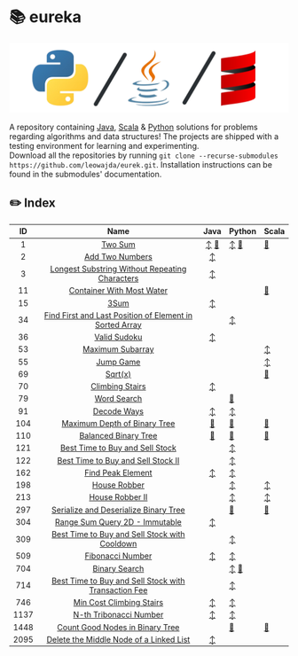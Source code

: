 # :books: eureka

![banner](./docs/banner.png "banner")

A repository containing [Java](https://www.github.com/leowajda/eureka-java), [Scala](https://www.github.com/leowajda/eureka-scala) & [Python](https://www.github.com/leowajda/eureka-python) solutions for problems regarding algorithms and data structures!
The projects are shipped with a testing environment for learning and experimenting.\
Download all the repositories by running `git clone --recurse-submodules https://github.com/leowajda/eurek.git`. Installation instructions can be found in the submodules' documentation.


## :pencil2: Index

|  ID  |                                                                       Name                                                                        |                                                                                                                     Java                                                                                                                      | Python                                                                                                                                                                                                                    | Scala                                                                                                                                |
|:----:|:-------------------------------------------------------------------------------------------------------------------------------------------------:|:---------------------------------------------------------------------------------------------------------------------------------------------------------------------------------------------------------------------------------------------:|:--------------------------------------------------------------------------------------------------------------------------------------------------------------------------------------------------------------------------|:-------------------------------------------------------------------------------------------------------------------------------------|
|  1   |                                                 [Two Sum](https://leetcode.com/problems/two-sum/)                                                 | [:arrow_up_down:](https://github.com/leowajda/eureka-java/blob/master/src/main/java/array/iterative/LC_0001.java) [:arrows_counterclockwise:](https://github.com/leowajda/eureka-java/blob/master/src/main/java/array/recursive/LC_0001.java) | [:arrow_up_down:](https://github.com/leowajda/eureka-python/blob/master/src/array/iterative/lc_0001.py) [:arrows_counterclockwise:](https://github.com/leowajda/eureka-python/blob/master/src/array/recursive/lc_0001.py) | [:arrows_counterclockwise:](https://github.com/leowajda/eureka-scala/blob/master/src/main/scala/array/recursive/LC_0001.scala)       |
|  2   |                                         [Add Two Numbers](https://leetcode.com/problems/add-two-numbers/)                                         |                                                        [:arrow_up_down:](https://github.com/leowajda/eureka-java/blob/master/src/main/java/singly_linked_list/iterative/LC_0002.java)                                                         |                                                                                                                                                                                                                           |                                                                                                                                      |
|  3   |          [Longest Substring Without Repeating Characters](https://leetcode.com/problems/longest-substring-without-repeating-characters/)          |                                                              [:arrow_up_down:](https://github.com/leowajda/eureka-java/blob/master/src/main/java/string/iterative/LC_0003.java)                                                               |                                                                                                                                                                                                                           |                                                                                                                                      |
|  11  |                               [Container With Most Water](https://leetcode.com/problems/container-with-most-water/)                               |                                                                                                                                                                                                                                               |                                                                                                                                                                                                                           | [:arrows_counterclockwise:](https://github.com/leowajda/eureka-scala/blob/master/src/main/scala/array/recursive/LC_0011.scala)       |
|  15  |                                                    [3Sum](https://leetcode.com/problems/3sum/)                                                    |                                                               [:arrow_up_down:](https://github.com/leowajda/eureka-java/blob/master/src/main/java/array/iterative/LC_0015.java)                                                               |                                                                                                                                                                                                                           |                                                                                                                                      |
|  34  | [Find First and Last Position of Element in Sorted Array](https://leetcode.com/problems/find-first-and-last-position-of-element-in-sorted-array/) |                                                                                                                                                                                                                                               | [:arrow_up_down:](https://github.com/leowajda/eureka-python/blob/master/src/array/iterative/lc_0034.py)                                                                                                                   |                                                                                                                                      |
|  36  |                                            [Valid Sudoku](https://leetcode.com/problems/valid-sudoku/)                                            |                                                               [:arrow_up_down:](https://github.com/leowajda/eureka-java/blob/master/src/main/java/array/iterative/LC_0036.java)                                                               |                                                                                                                                                                                                                           |                                                                                                                                      |
|  53  |                                        [Maximum Subarray](https://leetcode.com/problems/maximum-subarray/)                                        |                                                                                                                                                                                                                                               |                                                                                                                                                                                                                           | [:arrow_up_down:](https://github.com/leowajda/eureka-scala/blob/master/src/main/scala/array/iterative/LC_0053.scala)                 |
|  55  |                                               [Jump Game](https://leetcode.com/problems/jump-game/)                                               |                                                                                                                                                                                                                                               |                                                                                                                                                                                                                           | [:arrow_up_down:](https://github.com/leowajda/eureka-scala/blob/master/src/main/scala/array/iterative/LC_0055.scala)                 |
|  69  |                                                  [Sqrt(x)](https://leetcode.com/problems/sqrtx/)                                                  |                                                                                                                                                                                                                                               |                                                                                                                                                                                                                           | [:arrows_counterclockwise:](https://github.com/leowajda/eureka-scala/blob/master/src/main/scala/array/recursive/LC_0069.scala)       |
|  70  |                                         [Climbing Stairs](https://leetcode.com/problems/climbing-stairs/)                                         |                                                               [:arrow_up_down:](https://github.com/leowajda/eureka-java/blob/master/src/main/java/math/iterative/LC_0070.java)                                                                |                                                                                                                                                                                                                           |                                                                                                                                      |
|  79  |                                             [Word Search](https://leetcode.com/problems/word-search/)                                             |                                                                                                                                                                                                                                               | [:arrows_counterclockwise:](https://github.com/leowajda/eureka-python/blob/master/src/graph/recursive/lc_0079.py)                                                                                                         |                                                                                                                                      |
|  91  |                                             [Decode Ways](https://leetcode.com/problems/decode-ways/)                                             |                                                              [:arrow_up_down:](https://github.com/leowajda/eureka-java/blob/master/src/main/java/string/iterative/LC_0091.java)                                                               | [:arrow_up_down:](https://github.com/leowajda/eureka-python/blob/master/src/strings/iterative/lc_0091.py)                                                                                                                 |                                                                                                                                      |
| 104  |                            [Maximum Depth of Binary Tree](https://leetcode.com/problems/maximum-depth-of-binary-tree/)                            |                                                       [:arrows_counterclockwise:](https://github.com/leowajda/eureka-java/blob/master/src/main/java/binary_tree/recursive/LC_0104.java)                                                       | [:arrows_counterclockwise:](https://github.com/leowajda/eureka-python/blob/master/src/binary_tree/recursive/lc_0104.py)                                                                                                   | [:arrows_counterclockwise:](https://github.com/leowajda/eureka-scala/blob/master/src/main/scala/binary_tree/recursive/LC_0104.scala) |
| 110  |                                    [Balanced Binary Tree](https://leetcode.com/problems/balanced-binary-tree/)                                    |                                                       [:arrows_counterclockwise:](https://github.com/leowajda/eureka-java/blob/master/src/main/java/binary_tree/recursive/LC_0110.java)                                                       | [:arrows_counterclockwise:](https://github.com/leowajda/eureka-python/blob/master/src/binary_tree/recursive/lc_0110.py)                                                                                                   | [:arrows_counterclockwise:](https://github.com/leowajda/eureka-scala/blob/master/src/main/scala/binary_tree/recursive/LC_0110.scala) |
| 121  |                         [Best Time to Buy and Sell Stock](https://leetcode.com/problems/best-time-to-buy-and-sell-stock/)                         |                                                                                                                                                                                                                                               | [:arrow_up_down:](https://github.com/leowajda/eureka-python/blob/master/src/array/iterative/lc_0121.py)                                                                                                                   |                                                                                                                                      |
| 122  |                      [Best Time to Buy and Sell Stock II](https://leetcode.com/problems/best-time-to-buy-and-sell-stock-ii/)                      |                                                                                                                                                                                                                                               | [:arrow_up_down:](https://github.com/leowajda/eureka-python/blob/master/src/array/iterative/lc_0122.py)                                                                                                                   |                                                                                                                                      |
| 162  |                                       [Find Peak Element](https://leetcode.com/problems/find-peak-element/)                                       |                                                               [:arrow_up_down:](https://github.com/leowajda/eureka-java/blob/master/src/main/java/array/iterative/LC_0162.java)                                                               | [:arrow_up_down:](https://github.com/leowajda/eureka-python/blob/master/src/array/iterative/lc_0162.py)                                                                                                                   |                                                                                                                                      |
| 198  |                                            [House Robber](https://leetcode.com/problems/house-robber/)                                            |                                                                                                                                                                                                                                               | [:arrow_up_down:](https://github.com/leowajda/eureka-python/blob/master/src/array/iterative/lc_0198.py)                                                                                                                   | [:arrow_up_down:](https://github.com/leowajda/eureka-scala/blob/master/src/main/scala/array/iterative/LC_0198.scala)                 |
| 213  |                                         [House Robber II](https://leetcode.com/problems/house-robber-ii/)                                         |                                                                                                                                                                                                                                               | [:arrow_up_down:](https://github.com/leowajda/eureka-python/blob/master/src/array/iterative/lc_0213.py)                                                                                                                   | [:arrow_up_down:](https://github.com/leowajda/eureka-scala/blob/master/src/main/scala/array/iterative/LC_0213.scala)                 |
| 297  |                   [Serialize and Deserialize Binary Tree](https://leetcode.com/problems/serialize-and-deserialize-binary-tree/)                   |                                                                                                                                                                                                                                               | [:arrows_counterclockwise:](https://github.com/leowajda/eureka-python/blob/master/src/binary_tree/recursive/lc_0297.py)                                                                                                   | [:arrows_counterclockwise:](https://github.com/leowajda/eureka-scala/blob/master/src/main/scala/binary_tree/recursive/LC_0297.scala) |
| 304  |                          [Range Sum Query 2D - Immutable](https://leetcode.com/problems/range-sum-query-2d---immutable/)                          |                                                               [:arrow_up_down:](https://github.com/leowajda/eureka-java/blob/master/src/main/java/graph/iterative/LC_0304.java)                                                               |                                                                                                                                                                                                                           |                                                                                                                                      |
| 309  |           [Best Time to Buy and Sell Stock with Cooldown](https://leetcode.com/problems/best-time-to-buy-and-sell-stock-with-cooldown/)           |                                                                                                                                                                                                                                               | [:arrow_up_down:](https://github.com/leowajda/eureka-python/blob/master/src/array/iterative/lc_0309.py)                                                                                                                   |                                                                                                                                      |
| 509  |                                        [Fibonacci Number](https://leetcode.com/problems/fibonacci-number/)                                        |                                                               [:arrow_up_down:](https://github.com/leowajda/eureka-java/blob/master/src/main/java/math/iterative/LC_0509.java)                                                                | [:arrow_up_down:](https://github.com/leowajda/eureka-python/blob/master/src/math/iterative/lc_0509.py)                                                                                                                    |                                                                                                                                      |
| 704  |                                           [Binary Search](https://leetcode.com/problems/binary-search/)                                           |                                                                                                                                                                                                                                               | [:arrow_up_down:](https://github.com/leowajda/eureka-python/blob/master/src/array/iterative/lc_0704.py) [:arrows_counterclockwise:](https://github.com/leowajda/eureka-python/blob/master/src/array/recursive/lc_0704.py) |                                                                                                                                      |
| 714  |    [Best Time to Buy and Sell Stock with Transaction Fee](https://leetcode.com/problems/best-time-to-buy-and-sell-stock-with-transaction-fee/)    |                                                                                                                                                                                                                                               | [:arrow_up_down:](https://github.com/leowajda/eureka-python/blob/master/src/array/iterative/lc_0714.py)                                                                                                                   |                                                                                                                                      |
| 746  |                                [Min Cost Climbing Stairs](https://leetcode.com/problems/min-cost-climbing-stairs/)                                |                                                               [:arrow_up_down:](https://github.com/leowajda/eureka-java/blob/master/src/main/java/math/iterative/LC_0746.java)                                                                | [:arrow_up_down:](https://github.com/leowajda/eureka-python/blob/master/src/array/iterative/lc_0746.py)                                                                                                                   |                                                                                                                                      |
| 1137 |                                  [N-th Tribonacci Number](https://leetcode.com/problems/n-th-tribonacci-number/)                                  |                                                               [:arrow_up_down:](https://github.com/leowajda/eureka-java/blob/master/src/main/java/math/iterative/LC_1137.java)                                                                | [:arrow_up_down:](https://github.com/leowajda/eureka-python/blob/master/src/math/iterative/lc_1137.py)                                                                                                                    |                                                                                                                                      |
| 1448 |                         [Count Good Nodes in Binary Tree](https://leetcode.com/problems/count-good-nodes-in-binary-tree/)                         |                                                                                                                                                                                                                                               | [:arrows_counterclockwise:](https://github.com/leowajda/eureka-python/blob/master/src/binary_tree/recursive/lc_1448.py)                                                                                                   | [:arrows_counterclockwise:](https://github.com/leowajda/eureka-scala/blob/master/src/main/scala/binary_tree/recursive/LC_1448.scala) |
| 2095 |                 [Delete the Middle Node of a Linked List](https://leetcode.com/problems/delete-the-middle-node-of-a-linked-list/)                 |                                                        [:arrow_up_down:](https://github.com/leowajda/eureka-java/blob/master/src/main/java/singly_linked_list/iterative/LC_2095.java)                                                         |                                                                                                                                                                                                                           |                                                                                                                                      |